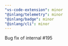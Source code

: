 ```yaml
---
"vs-code-extension": minor
"@inlang/telemetry": minor
"@inlang/badge": minor
"@inlang/cli": minor
---
```


Bug fix of internal #195
